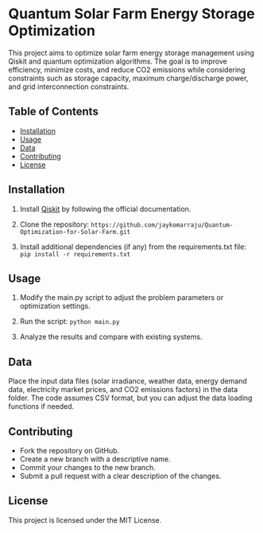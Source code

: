 # Quantum Solar Farm Energy Storage Optimization

This project aims to optimize solar farm energy storage management using Qiskit and quantum optimization algorithms. The goal is to improve efficiency, minimize costs, and reduce CO2 emissions while considering constraints such as storage capacity, maximum charge/discharge power, and grid interconnection constraints.

## Table of Contents

- [Installation](#installation)
- [Usage](#usage)
- [Data](#data)
- [Contributing](#contributing)
- [License](#license)

## Installation

1. Install [Qiskit](https://qiskit.org/documentation/getting_started.html) by following the official documentation.

2. Clone the repository: ```https://github.com/jaykomarraju/Quantum-Optimization-for-Solar-Farm.git```

3. Install additional dependencies (if any) from the requirements.txt file: ```pip install -r requirements.txt```

## Usage

1. Modify the main.py script to adjust the problem parameters or optimization settings.

2. Run the script: ```python main.py```

3. Analyze the results and compare with existing systems.

## Data

Place the input data files (solar irradiance, weather data, energy demand data, electricity market prices, and CO2 emissions factors) in the data folder. The code assumes CSV format, but you can adjust the data loading functions if needed.

## Contributing

- Fork the repository on GitHub.
- Create a new branch with a descriptive name.
- Commit your changes to the new branch.
- Submit a pull request with a clear description of the changes.

## License

This project is licensed under the MIT License.




